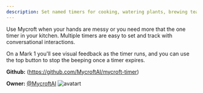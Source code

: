 ```yaml
---
description: Set named timers for cooking, watering plants, brewing tea and more
---
```

Use Mycroft when your hands are messy or you need more that the one timer in your kitchen.  Multiple timers are easy to set and track with conversational interactions.

On a Mark 1 you'll see visual feedback as the timer runs, and you can use
the top button to stop the beeping once a timer expires.

**Github:** (https://github.com/MycroftAI/mycroft-timer)

**Owner:** [@MycroftAI](https://github.com/MycroftAI) ![avatart](https://avatars0.githubusercontent.com/u/14171097?v=4)

